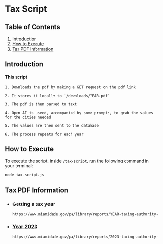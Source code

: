 # Tax Script

## Table of Contents

1. [Introduction](#introduction)
2. [How to Execute](#how-to-execute)
3. [Tax PDF Information](#information)

## Introduction

#### This script 

    1. Downloads the pdf by making a GET request on the pdf link

    2. It stores it locally to `/downloads/YEAR.pdf`

    3. The pdf is then parsed to text

    4. Open AI is useed, accompanied by some prompts, to grab the values for the cities needed

    5. The values are then sent to the database

    6. The process repeats for each year

## How to Execute

To execute the script, inside `/tax-script`, run the following command in your terminal:

```bash
node tax-script.js
```

## Tax PDF Information

* ### Getting a tax year 
    ```bash 
    https://www.miamidade.gov/pa/library/reports/YEAR-taxing-authority-reports.pdf
    ```
* ### [Year 2023](https://www.miamidade.gov/pa/library/reports/2023-taxing-authority-reports.pdf)
    ```bash 
    https://www.miamidade.gov/pa/library/reports/2023-taxing-authority-reports.pdf
    ```